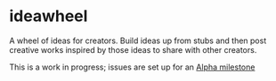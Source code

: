 ideawheel
=========

A wheel of ideas for creators.  Build ideas up from stubs and then post creative
works inspired by those ideas to share with other creators.

This is a work in progress; issues are set up for an [Alpha milestone][alpha]

[alpha]: https://github.com/makyo/ideawheel/issues?milestone=1&state=open
